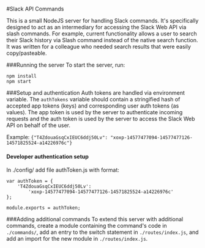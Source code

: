#Slack API Commands

This is a small NodeJS server for handling Slack commands. It's specifically
designed to act as an intermediary for accessing the Slack Web API via slash
commands. For example, current functionality allows a user to search their
Slack history via Slash command instead of the native search function. It was
written for a colleague who needed search results that were easily
copy/pasteable.

###Running the server
To start the server, run:

    npm install
    npm start

###Setup and authentication
Auth tokens are handled via environment variable. The
`authTokens` variable should contain a stringified hash of accepted app tokens
(keys) and corresponding user auth tokens (as values). The app token is used
by the server to authenticate incoming requests and the auth token is used by
the server to access the Slack Web API on behalf of the user.

Example:
`{"T4ZdouaGsqCxIEUC6ddj50Lv":
"xoxp-14577477094-14577477126-14571825524-a14226976c"}`

#### Developer authentication setup
In ./config/ add file authToken.js with format:
```
var authToken = {
    'T4ZdouaGsqCxIEUC6ddj50Lv':
        'xoxp-14577477094-14577477126-14571825524-a14226976c'
};

module.exports = authToken;
```

###Adding additional commands
To extend this server with additional commands, create a module containing the
command's code in `./commands/`, add an entry to the switch statement in
`./routes/index.js`, and add an import for the new module in
`./routes/index.js`.
